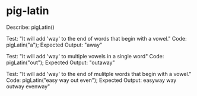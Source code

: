 # pig-latin
Describe: pigLatin()

Test: "It will add 'way' to the end of words that begin with a vowel."
Code: pigLatin("a");
Expected Output: "away"

Test: "It will add 'way' to multiple vowels in a single word"
Code: pigLatin("out");
Expected Output: "outaway"

Test: "It will add 'way' to the end of mulitple words that begin with a vowel."
Code: pigLatin("easy way out even");
Expected Output: easyway way outway evenway"
